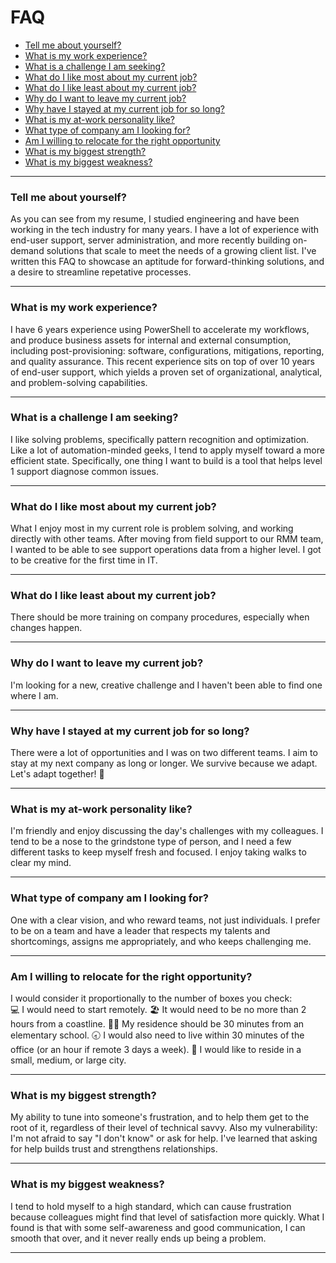 # FAQ

<!--ts-->
* [Tell me about yourself?](https://github.com/tonypags/resume/blob/master/FAQ.md#tell-me-about-yourself)
* [What is my work experience?](https://github.com/tonypags/resume/blob/master/FAQ.md#what-is-my-work-experience)
* [What is a challenge I am seeking?](https://github.com/tonypags/resume/blob/master/FAQ.md#what-is-a-challenge-I-am-seeking)
* [What do I like most about my current job?](https://github.com/tonypags/resume/blob/master/FAQ.md#what-do-I-like-most-about-my-current-job)
* [What do I like least about my current job?](https://github.com/tonypags/resume/blob/master/FAQ.md#what-do-I-like-least-about-my-current-job)
* [Why do I want to leave my current job?](https://github.com/tonypags/resume/blob/master/FAQ.md#why-do-I-want-to-leave-my-current-job)
* [Why have I stayed at my current job for so long?](https://github.com/tonypags/resume/blob/master/FAQ.md#why-have-i-stayed-at-my-current-job-for-so-long)
* [What is my at-work personality like?](https://github.com/tonypags/resume/blob/master/FAQ.md#what-is-my-at-work-personality-like)
* [What type of company am I looking for?](https://github.com/tonypags/resume/blob/master/FAQ.md#what-type-of-company-am-I-looking-for)
* [Am I willing to relocate for the right opportunity](https://github.com/tonypags/resume/blob/master/FAQ.md#am-I-willing-to-relocate-for-the-right-opportunity)
* [What is my biggest strength?](https://github.com/tonypags/resume/blob/master/FAQ.md#what-is-my-biggest-strength)
* [What is my biggest weakness?](https://github.com/tonypags/resume/blob/master/FAQ.md#what-is-my-biggest-weakness)
<!--te-->

---
### Tell me about yourself?
As you can see from my resume, I studied engineering and have been working in the tech industry for many years. I have a lot of experience with end-user support, server administration, and more recently building on-demand solutions that scale to meet the needs of a growing client list. 
I've written this FAQ to showcase an aptitude for forward-thinking solutions, and a desire to streamline repetative processes. 

---
### What is my work experience?
I have 6 years experience using PowerShell to accelerate my workflows, and produce business assets for internal and external consumption, including post-provisioning: software, configurations, mitigations, reporting, and quality assurance. This recent experience sits on top of over 10 years of end-user support, which yields a proven set of organizational, analytical, and problem-solving capabilities.

---
### What is a challenge I am seeking?
I like solving problems, specifically pattern recognition and optimization. Like a lot of automation-minded geeks, I tend to apply myself toward a more efficient state. 
Specifically, one thing I want to build is a tool that helps level 1 support diagnose common issues. 

---
### What do I like most about my current job?
What I enjoy most in my current role is problem solving, and working directly with other teams. 
After moving from field support to our RMM team, I wanted to be able to see support operations data from a higher level. I got to be creative for the first time in IT. 

---
### What do I like least about my current job?
There should be more training on company procedures, especially when changes happen.

---
### Why do I want to leave my current job?
I'm looking for a new, creative challenge and I haven't been able to find one where I am.

---
### Why have I stayed at my current job for so long?
There were a lot of opportunities and I was on two different teams. I aim to stay at my next company as long or longer. We survive because we adapt. Let's adapt together! 🤝

---
### What is my at-work personality like?
I'm friendly and enjoy discussing the day's challenges with my colleagues. I tend to be a nose to the grindstone type of person, and I need a few different tasks to keep myself fresh and focused. I enjoy taking walks to clear my mind. 

---
### What type of company am I looking for?
One with a clear vision, and who reward teams, not just individuals. I prefer to be on a team and have a leader that respects my talents and shortcomings, assigns me appropriately, and who keeps challenging me. 

---
### Am I willing to relocate for the right opportunity?
I would consider it proportionally to the number of boxes you check:  
💻 I would need to start remotely. 
🏖 It would need to be no more than 2 hours from a coastline. 
👩‍🏫 My residence should be 30 minutes from an elementary school. 
🕣 I would also need to live within 30 minutes of the office (or an hour if remote 3 days a week). 
🌃 I would like to reside in a small, medium, or large city. 

---
### What is my biggest strength?
My ability to tune into someone's frustration, and to help them get to the root of it, regardless of their level of technical savvy. Also my vulnerability: I'm not afraid to say "I don't know" or ask for help. I've learned that asking for help builds trust and strengthens relationships. 

---
### What is my biggest weakness?
I tend to hold myself to a high standard, which can cause frustration because colleagues might find that level of satisfaction more quickly. What I found is that with some self-awareness and good communication, I can smooth that over, and it never really ends up being a problem. 

---
